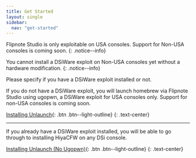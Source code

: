 ```yaml
---
title: Get Started
layout: single
sidebar:
  nav: "get-started"
---
```


Flipnote Studio is only exploitable on USA consoles. Support for Non-USA consoles is coming soon.
{: .notice--info}

You cannot install a DSiWare exploit on Non-USA consoles yet without a hardware modification.
{: .notice--info}

Please specify if you have a DSiWare exploit installed or not.

If you do not have a DSiWare exploit, you will launch homebrew via Flipnote Studio using ugopwn, a DSiWare exploit for USA consoles only. Support for non-USA consoles is coming soon.

[Installing Unlaunch](/guide/installing-unlaunch/){: .btn .btn--light-outline}
{: .text-center}

---

If you already have a DSiWare exploit installed, you will be able to go through to installing HiyaCFW on any DSi console.

[Installing Unlaunch (No Ugopwn)](/guide/installing-unlaunch-(no-ugopwn)/){: .btn .btn--light-outline}
{: .text-center}
